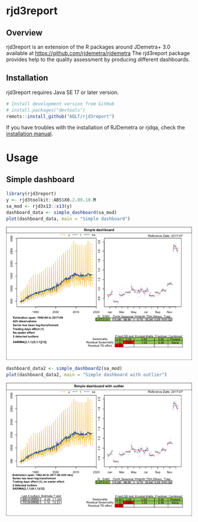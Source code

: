 
<!-- README.md is generated from README.Rmd. Please edit that file -->

# rjd3report

<!-- <img src="man/figures/logo.png" align="right" /> -->
<!-- [![R-CMD-check](https://github.com/AQLT/rjdqa/workflows/R-CMD-check/badge.svg)](https://github.com/AQLT/rjdqa/actions) -->
<!-- [![CRAN_Status_Badge](http://www.r-pkg.org/badges/version/rjdqa)](https://cran.r-project.org/package=rjdqa) -->
<!-- [![CRAN last release](http://www.r-pkg.org/badges/last-release/rjdqa)](https://cran.r-project.org/package=rjdqa) -->
<!-- [![CRAN monthly downloads](http://cranlogs.r-pkg.org/badges/rjdqa?color=lightgrey)](https://cran.r-project.org/package=rjdqa) -->
<!-- [![CRAN downloads](http://cranlogs.r-pkg.org/badges/grand-total/rjdqa?color=lightgrey)](https://cran.r-project.org/package=rjdqa) -->

## Overview

rjd3report is an extension of the R packages around JDemetra+ 3.0
available at <https://github.com/rjdemetra/rjdemetra> The rjd3report
package provides help to the quality assessment by producing different
dashboards.

## Installation

rjd3report requires Java SE 17 or later version.

``` r
# Install development version from GitHub
# install.packages("devtools")
remots::install_github("AQLT/rjd3report")
```

If you have troubles with the installation of RJDemetra or rjdqa, check
the [installation
manual](https://github.com/jdemetra/rjdemetra/wiki/Installation-manual).

# Usage

<!-- ## Create Statistics Canada dashboard -->
<!-- The function `sa_dashboard()` reproduces Statistics Canada dashboard. -->
<!-- See : -->
<!-- KIRCHNER R., LADIRAY D., MAZZI G. L. (2018), "Quality Measures and Reporting for Seasonal Adjustment", edited by G. L. Mazzi, co-edited by D. Ladiray, European Union, Luxembourg. <https://ec.europa.eu/eurostat/web/products-manuals-and-guidelines/-/KS-GQ-18-001> -->
<!-- MATTHEWS S. (2016), "Quality Assurance of Seasonal Adjustment for a Large System of Time Series", 36th International Symposium on Forecasting Santander, Spain. -->
<!-- ```{r stat_cana_dash, fig.height = 8, fig.width = 10} -->
<!-- library(RJDemetra) -->
<!-- library(rjdqa) -->
<!-- sa_model <- x13(ipi_c_eu[, "FR"], "RSA5c") -->
<!-- dashboard_data <- sa_dashboard(sa_model) -->
<!-- plot(dashboard_data, main = "Statistics Canada dashboard", -->
<!--      subtitle = "SA with X13") -->
<!-- ``` -->

## Simple dashboard

``` r
library(rjd3report)
y <- rjd3toolkit::ABS$X0.2.09.10.M
sa_mod <- rjd3x13::x13(y)
dashboard_data <- simple_dashboard(sa_mod)
plot(dashboard_data, main = "Simple dashboard")
```

<img src="man/figures/README-simple_dash-1.png" style="display: block; margin: auto;" />

``` r
dashboard_data2 <- simple_dashboard2(sa_mod)
plot(dashboard_data2, main = "Simple dashboard with outlier")
```

<img src="man/figures/README-simple_dash-2.png" style="display: block; margin: auto;" />
